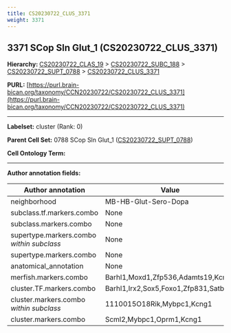 ```yaml
---
title: CS20230722_CLUS_3371
weight: 3371
---
```

## 3371 SCop Sln Glut_1 (CS20230722_CLUS_3371)
<b>Hierarchy: </b>
[CS20230722_CLAS_19](../CS20230722_CLAS_19) >
[CS20230722_SUBC_188](../CS20230722_SUBC_188) >
[CS20230722_SUPT_0788](../CS20230722_SUPT_0788) >
[CS20230722_CLUS_3371](../CS20230722_CLUS_3371)

**PURL:** [https://purl.brain-bican.org/taxonomy/CCN20230722/CS20230722_CLUS_3371](https://purl.brain-bican.org/taxonomy/CCN20230722/CS20230722_CLUS_3371)

---


**Labelset:** cluster (Rank: 0)

**Parent Cell Set:** 0788 SCop Sln Glut_1 ([CS20230722_SUPT_0788](../CS20230722_SUPT_0788))



**Cell Ontology Term:** 

[MARKER GENES.]: #


---

[TRANSFERRED ANNOTATIONS.]: #


[AUTHOR ANNOTATION FIELDS.]: #


**Author annotation fields:**

| Author annotation | Value |
|-------------------|-------|
|neighborhood|MB-HB-Glut-Sero-Dopa|
|subclass.tf.markers.combo|None|
|subclass.markers.combo|None|
|supertype.markers.combo _within subclass_|None|
|supertype.markers.combo|None|
|anatomical_annotation|None|
|merfish.markers.combo|Barhl1,Moxd1,Zfp536,Adamts19,Kcng1|
|cluster.TF.markers.combo|Barhl1,Irx2,Sox5,Foxo1,Zfp831,Satb1|
|cluster.markers.combo _within subclass_|1110015O18Rik,Mybpc1,Kcng1|
|cluster.markers.combo|Scml2,Mybpc1,Oprm1,Kcng1|
